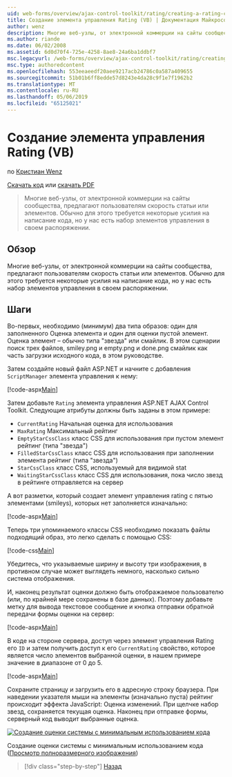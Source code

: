 ```yaml
---
uid: web-forms/overview/ajax-control-toolkit/rating/creating-a-rating-control-vb
title: Создание элемента управления Rating (VB) | Документация Майкрософт
author: wenz
description: Многие веб-узлы, от электронной коммерции на сайты сообщества, предлагают пользователям скорость статьи или элементов. Обычно для этого требуется некоторые усилия на написание кода, но у нас есть...
ms.author: riande
ms.date: 06/02/2008
ms.assetid: 6d0d70f4-725e-4258-8ae8-24a6ba1ddbf7
msc.legacyurl: /web-forms/overview/ajax-control-toolkit/rating/creating-a-rating-control-vb
msc.type: authoredcontent
ms.openlocfilehash: 553eeaeedf20aee9217acb24786c0a587a409655
ms.sourcegitcommit: 51b01b6ff8edde57d8243e4da28c9f1e7f1962b2
ms.translationtype: MT
ms.contentlocale: ru-RU
ms.lasthandoff: 05/06/2019
ms.locfileid: "65125021"
---
```

# <a name="creating-a-rating-control-vb"></a>Создание элемента управления Rating (VB)

по [Кристиан Wenz](https://github.com/wenz)

[Скачать код](http://download.microsoft.com/download/9/3/f/93f8daea-bebd-4821-833b-95205389c7d0/rating0.vb.zip) или [скачать PDF](http://download.microsoft.com/download/2/d/c/2dc10e34-6983-41d4-9c08-f78f5387d32b/rating0VB.pdf)

> Многие веб-узлы, от электронной коммерции на сайты сообщества, предлагают пользователям скорость статьи или элементов. Обычно для этого требуется некоторые усилия на написание кода, но у нас есть набор элементов управления в своем распоряжении.

## <a name="overview"></a>Обзор

Многие веб-узлы, от электронной коммерции на сайты сообщества, предлагают пользователям скорость статьи или элементов. Обычно для этого требуется некоторые усилия на написание кода, но у нас есть набор элементов управления в своем распоряжении.

## <a name="steps"></a>Шаги

Во-первых, необходимо (минимум) два типа образов: один для заполненного Оценка элемента и один для оценки пустой элемент. Оценка элемент – обычно типа "звезда" или смайлик. В этом сценарии поиск трех файлов, smiley.png и empty.png и done.png смайлик как часть загрузки исходного кода, в этом руководстве.

Затем создайте новый файл ASP.NET и начните с добавления `ScriptManager` элемента управления к нему:

[!code-aspx[Main](creating-a-rating-control-vb/samples/sample1.aspx)]

Затем добавьте `Rating` элемента управления ASP.NET AJAX Control Toolkit. Следующие атрибуты должны быть заданы в этом примере:

- `CurrentRating` Начальная оценка для использования
- `MaxRating` Максимальный рейтинг
- `EmptyStarCssClass` класс CSS для использования при пустом элемент рейтинг (типа "звезда")
- `FilledStarCssClass` класс CSS для использования при заполнении элемента рейтинг (типа "звезда")
- `StarCssClass` класс CSS, используемый для видимой stat
- `WaitingStarCssClass` класс CSS для использования, пока число звезд в рейтинге отправляется на сервер

А вот разметки, который создает элемент управления rating с пятью элементами (smileys), которых нет заполняется изначально:

[!code-aspx[Main](creating-a-rating-control-vb/samples/sample2.aspx)]

Теперь три упоминаемого классы CSS необходимо показать файлы подходящий образ, это легко сделать с помощью CSS:

[!code-css[Main](creating-a-rating-control-vb/samples/sample3.css)]

Убедитесь, что указываемые ширину и высоту три изображения, в противном случае может выглядеть немного, насколько сильно система отображения.

И, наконец результат оценки должно быть отображаемое пользователю (или, по крайней мере сохранены в базе данных). Поэтому добавьте метку для вывода текстовое сообщение и кнопка отправки обратной передачи формы оценки на сервер:

[!code-aspx[Main](creating-a-rating-control-vb/samples/sample4.aspx)]

В коде на стороне сервера, доступ через элемент управления Rating его `ID` и затем получить доступ к его `CurrentRating` свойство, которое является число элементов выбранной оценки, в нашем примере значение в диапазоне от 0 до 5.

[!code-aspx[Main](creating-a-rating-control-vb/samples/sample5.aspx)]

Сохраните страницу и загрузить его в адресную строку браузера. При наведении указателя мыши на элементы (изначально пуста) рейтинг происходит эффекта JavaScript: Оценка изменений. При щелчке набор звезд, сохраняется текущая оценка. Наконец при отправке формы, серверный код выводит выбранные оценка.

[![Создание оценки системы с минимальным использованием кода](creating-a-rating-control-vb/_static/image2.png)](creating-a-rating-control-vb/_static/image1.png)

Создание оценки системы с минимальным использованием кода ([Просмотр полноразмерного изображения](creating-a-rating-control-vb/_static/image3.png))

> [!div class="step-by-step"]
> [Назад](creating-a-rating-control-cs.md)
